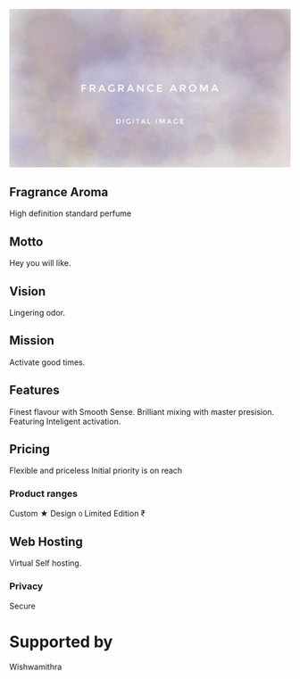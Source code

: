 ![sense perfume.cmsl](fragrance.jpeg)

## Fragrance Aroma
High definition standard perfume

## Motto
Hey you will like.

## Vision
Lingering odor.

## Mission
Activate good times.

## Features
Finest flavour with Smooth Sense. 
Brilliant mixing with master presision.
Featuring Inteligent activation.

## Pricing
Flexible and priceless
Initial priority is on reach

### Product ranges
Custom ★ 
Design ൦ 
Limited Edition ₹

## Web Hosting
Virtual Self hosting.

### Privacy
Secure

# Supported by
Wishwamithra
